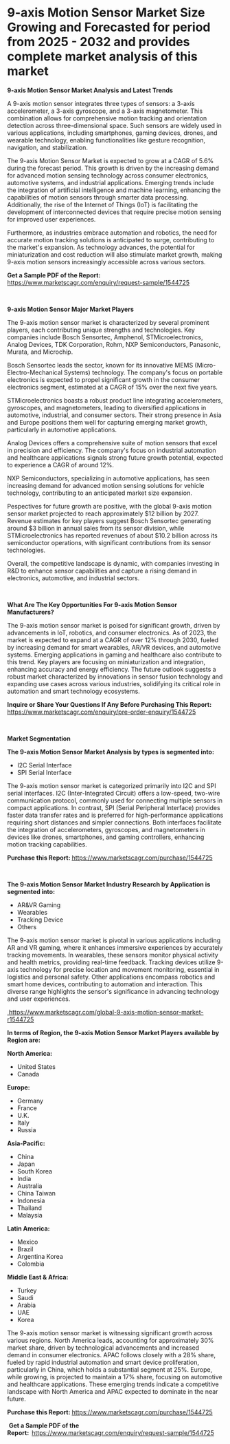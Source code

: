 <p><h1>9-axis Motion Sensor Market Size Growing and Forecasted for period from 2025 - 2032 and provides complete market analysis of this market</h1></p><p><strong>9-axis Motion Sensor Market Analysis and Latest Trends</strong></p>
<p><p>A 9-axis motion sensor integrates three types of sensors: a 3-axis accelerometer, a 3-axis gyroscope, and a 3-axis magnetometer. This combination allows for comprehensive motion tracking and orientation detection across three-dimensional space. Such sensors are widely used in various applications, including smartphones, gaming devices, drones, and wearable technology, enabling functionalities like gesture recognition, navigation, and stabilization.</p><p>The 9-axis Motion Sensor Market is expected to grow at a CAGR of 5.6% during the forecast period. This growth is driven by the increasing demand for advanced motion sensing technology across consumer electronics, automotive systems, and industrial applications. Emerging trends include the integration of artificial intelligence and machine learning, enhancing the capabilities of motion sensors through smarter data processing. Additionally, the rise of the Internet of Things (IoT) is facilitating the development of interconnected devices that require precise motion sensing for improved user experiences.</p><p>Furthermore, as industries embrace automation and robotics, the need for accurate motion tracking solutions is anticipated to surge, contributing to the market's expansion. As technology advances, the potential for miniaturization and cost reduction will also stimulate market growth, making 9-axis motion sensors increasingly accessible across various sectors.</p></p>
<p><strong>Get a Sample PDF of the Report:&nbsp;</strong> <a href="https://www.marketscagr.com/enquiry/request-sample/1544725?utm_campaign=3383&utm_medium=2&utm_source=Github&utm_content=ia&utm_term=15042025&utm_id=9-axis-motion-sensor">https://www.marketscagr.com/enquiry/request-sample/1544725</a></p>
<p>&nbsp;</p>
<p><strong>9-axis Motion Sensor Major Market Players</strong></p>
<p><p>The 9-axis motion sensor market is characterized by several prominent players, each contributing unique strengths and technologies. Key companies include Bosch Sensortec, Amphenol, STMicroelectronics, Analog Devices, TDK Corporation, Rohm, NXP Semiconductors, Panasonic, Murata, and Microchip.</p><p>Bosch Sensortec leads the sector, known for its innovative MEMS (Micro-Electro-Mechanical Systems) technology. The company's focus on portable electronics is expected to propel significant growth in the consumer electronics segment, estimated at a CAGR of 15% over the next five years.</p><p>STMicroelectronics boasts a robust product line integrating accelerometers, gyroscopes, and magnetometers, leading to diversified applications in automotive, industrial, and consumer sectors. Their strong presence in Asia and Europe positions them well for capturing emerging market growth, particularly in automotive applications.</p><p>Analog Devices offers a comprehensive suite of motion sensors that excel in precision and efficiency. The company's focus on industrial automation and healthcare applications signals strong future growth potential, expected to experience a CAGR of around 12%.</p><p>NXP Semiconductors, specializing in automotive applications, has seen increasing demand for advanced motion sensing solutions for vehicle technology, contributing to an anticipated market size expansion.</p><p>Pespectives for future growth are positive, with the global 9-axis motion sensor market projected to reach approximately $12 billion by 2027. Revenue estimates for key players suggest Bosch Sensortec generating around $3 billion in annual sales from its sensor division, while STMicroelectronics has reported revenues of about $10.2 billion across its semiconductor operations, with significant contributions from its sensor technologies. </p><p>Overall, the competitive landscape is dynamic, with companies investing in R&D to enhance sensor capabilities and capture a rising demand in electronics, automotive, and industrial sectors.</p></p>
<p>&nbsp;</p>
<p><strong>What Are The Key Opportunities For 9-axis Motion Sensor Manufacturers?</strong></p>
<p><p>The 9-axis motion sensor market is poised for significant growth, driven by advancements in IoT, robotics, and consumer electronics. As of 2023, the market is expected to expand at a CAGR of over 12% through 2030, fueled by increasing demand for smart wearables, AR/VR devices, and automotive systems. Emerging applications in gaming and healthcare also contribute to this trend. Key players are focusing on miniaturization and integration, enhancing accuracy and energy efficiency. The future outlook suggests a robust market characterized by innovations in sensor fusion technology and expanding use cases across various industries, solidifying its critical role in automation and smart technology ecosystems.</p></p>
<p><strong>Inquire or Share Your Questions If Any Before Purchasing This Report:</strong> <a href="https://www.marketscagr.com/enquiry/pre-order-enquiry/1544725?utm_campaign=3383&utm_medium=2&utm_source=Github&utm_content=ia&utm_term=15042025&utm_id=9-axis-motion-sensor">https://www.marketscagr.com/enquiry/pre-order-enquiry/1544725</a></p>
<p>&nbsp;</p>
<p><strong>Market Segmentation</strong></p>
<p><strong>The 9-axis Motion Sensor Market Analysis by types is segmented into:</strong></p>
<p><ul><li>I2C Serial Interface</li><li>SPI Serial Interface</li></ul></p>
<p><p>The 9-axis motion sensor market is categorized primarily into I2C and SPI serial interfaces. I2C (Inter-Integrated Circuit) offers a low-speed, two-wire communication protocol, commonly used for connecting multiple sensors in compact applications. In contrast, SPI (Serial Peripheral Interface) provides faster data transfer rates and is preferred for high-performance applications requiring short distances and simpler connections. Both interfaces facilitate the integration of accelerometers, gyroscopes, and magnetometers in devices like drones, smartphones, and gaming controllers, enhancing motion tracking capabilities.</p></p>
<p><strong>Purchase this Report:&nbsp;</strong><a href="https://www.marketscagr.com/purchase/1544725?utm_campaign=3383&utm_medium=2&utm_source=Github&utm_content=ia&utm_term=15042025&utm_id=9-axis-motion-sensor">https://www.marketscagr.com/purchase/1544725</a></p>
<p>&nbsp;</p>
<p><strong>The 9-axis Motion Sensor Market Industry Research by Application is segmented into:</strong></p>
<p><ul><li>AR&VR Gaming</li><li>Wearables</li><li>Tracking Device</li><li>Others</li></ul></p>
<p><p>The 9-axis motion sensor market is pivotal in various applications including AR and VR gaming, where it enhances immersive experiences by accurately tracking movements. In wearables, these sensors monitor physical activity and health metrics, providing real-time feedback. Tracking devices utilize 9-axis technology for precise location and movement monitoring, essential in logistics and personal safety. Other applications encompass robotics and smart home devices, contributing to automation and interaction. This diverse range highlights the sensor's significance in advancing technology and user experiences.</p></p>
<p><a href="https://www.marketscagr.com/global-9-axis-motion-sensor-market-r1544725?utm_campaign=3383&utm_medium=2&utm_source=Github&utm_content=ia&utm_term=15042025&utm_id=9-axis-motion-sensor">&nbsp;https://www.marketscagr.com/global-9-axis-motion-sensor-market-r1544725</a></p>
<p><strong>In terms of Region, the 9-axis Motion Sensor Market Players available by Region are:</strong></p>
<p>
    <p> <strong> North America: </strong>
        <ul>
            <li>United States</li>
            <li>Canada</li>
        </ul>
        </p> 
    <p> <strong> Europe: </strong>
        <ul>
            <li>Germany</li>
            <li>France</li>
            <li>U.K.</li>
            <li>Italy</li>
            <li>Russia</li>
        </ul>
        </p> 
    <p> <strong> Asia-Pacific: </strong>
        <ul>
            <li>China</li>
            <li>Japan</li>
            <li>South Korea</li>
            <li>India</li>
            <li>Australia</li>
            <li>China Taiwan</li>
            <li>Indonesia</li>
            <li>Thailand</li>
            <li>Malaysia</li>
        </ul>
        </p> 
    <p> <strong> Latin America: </strong>
        <ul>
            <li>Mexico</li>
            <li>Brazil</li>
            <li>Argentina Korea</li>
            <li>Colombia</li>
        </ul>
        </p> 
    <p> <strong> Middle East & Africa: </strong>
        <ul>
            <li>Turkey</li>
            <li>Saudi</li>
            <li>Arabia</li>
            <li>UAE</li>
            <li>Korea</li>
        </ul>
    </p>
    </p>
<p><p>The 9-axis motion sensor market is witnessing significant growth across various regions. North America leads, accounting for approximately 30% market share, driven by technological advancements and increased demand in consumer electronics. APAC follows closely with a 28% share, fueled by rapid industrial automation and smart device proliferation, particularly in China, which holds a substantial segment at 25%. Europe, while growing, is projected to maintain a 17% share, focusing on automotive and healthcare applications. These emerging trends indicate a competitive landscape with North America and APAC expected to dominate in the near future.</p></p>
<p><strong>Purchase this Report: </strong><a href="https://www.marketscagr.com/purchase/1544725?utm_campaign=3383&utm_medium=2&utm_source=Github&utm_content=ia&utm_term=15042025&utm_id=9-axis-motion-sensor">https://www.marketscagr.com/purchase/1544725</a></p>
<p>&nbsp;<strong>Get a Sample PDF of the Report:&nbsp;&nbsp;</strong><a href="https://www.marketscagr.com/enquiry/request-sample/1544725?utm_campaign=3383&utm_medium=2&utm_source=Github&utm_content=ia&utm_term=15042025&utm_id=9-axis-motion-sensor">https://www.marketscagr.com/enquiry/request-sample/1544725</a></p>
<p><strong></strong></p>
<p><p></p><p></p><p></p></p>